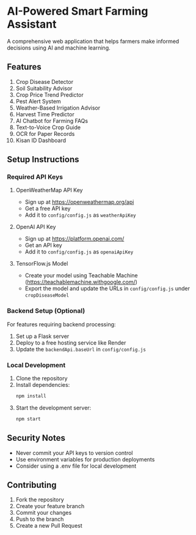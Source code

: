 # AI-Powered Smart Farming Assistant

A comprehensive web application that helps farmers make informed decisions using AI and machine learning.

## Features

1. Crop Disease Detector
2. Soil Suitability Advisor
3. Crop Price Trend Predictor
4. Pest Alert System
5. Weather-Based Irrigation Advisor
6. Harvest Time Predictor
7. AI Chatbot for Farming FAQs
8. Text-to-Voice Crop Guide
9. OCR for Paper Records
10. Kisan ID Dashboard

## Setup Instructions

### Required API Keys

1. OpenWeatherMap API Key
   - Sign up at https://openweathermap.org/api
   - Get a free API key
   - Add it to `config/config.js` as `weatherApiKey`

2. OpenAI API Key
   - Sign up at https://platform.openai.com/
   - Get an API key
   - Add it to `config/config.js` as `openaiApiKey`

3. TensorFlow.js Model
   - Create your model using Teachable Machine (https://teachablemachine.withgoogle.com/)
   - Export the model and update the URLs in `config/config.js` under `cropDiseaseModel`

### Backend Setup (Optional)

For features requiring backend processing:
1. Set up a Flask server
2. Deploy to a free hosting service like Render
3. Update the `backendApi.baseUrl` in `config/config.js`

### Local Development

1. Clone the repository
2. Install dependencies:
   ```bash
   npm install
   ```
3. Start the development server:
   ```bash
   npm start
   ```

## Security Notes

- Never commit your API keys to version control
- Use environment variables for production deployments
- Consider using a .env file for local development

## Contributing

1. Fork the repository
2. Create your feature branch
3. Commit your changes
4. Push to the branch
5. Create a new Pull Request

